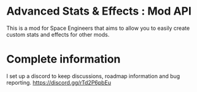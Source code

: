# Advanced Stats & Effects : Mod API

This is a mod for Space Engineers that aims to allow you to easily create custom stats and effects for other mods.

# Complete information

I set up a discord to keep discussions, roadmap information and bug reporting.
https://discord.gg/rTd2P6pbEu
